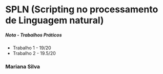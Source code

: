 # SPLN (Scripting no processamento de Linguagem natural)


##### Nota - Trabalhos Práticos


- Trabalho 1 - 19/20
- Trabalho 2 - 19.5/20

 
### Mariana Silva


